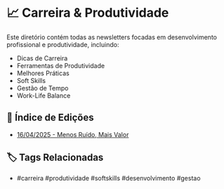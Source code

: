 # 📈 Carreira & Produtividade

Este diretório contém todas as newsletters focadas em desenvolvimento profissional e produtividade, incluindo:

- Dicas de Carreira
- Ferramentas de Produtividade
- Melhores Práticas
- Soft Skills
- Gestão de Tempo
- Work-Life Balance

## 📑 Índice de Edições
- [16/04/2025 - Menos Ruído, Mais Valor](newsletter-linkedin-16-04-2025.md)

## 🏷️ Tags Relacionadas
- #carreira #produtividade #softskills #desenvolvimento #gestao
